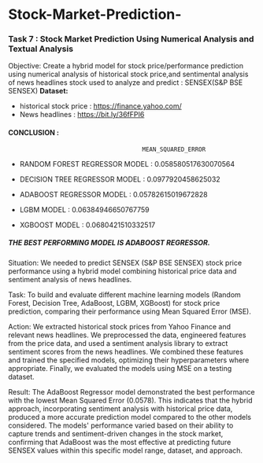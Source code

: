 # Stock-Market-Prediction- 
### Task 7 : Stock Market Prediction Using Numerical Analysis and Textual Analysis
Objective: Create a hybrid model for stock price/performance prediction using numerical analysis of historical stock price,and sentimental analysis of news headlines  stock used to analyze and predict : SENSEX(S&amp;P BSE SENSEX) 
**Dataset:**
* historical stock price : https://finance.yahoo.com/
* News headlines : https://bit.ly/36fFPI6
#### CONCLUSION :
                                          MEAN_SQUARED_ERROR

* RANDOM FOREST REGRESSOR MODEL  : 0.058580517630070564
    
* DECISION TREE REGRESSOR MODEL  : 0.0977920458625032
    
* ADABOOST REGRESSOR  MODEL      : 0.05782615019672828
    
* LGBM MODEL                     : 0.06384946650767759

* XGBOOST MODEL                  : 0.0680421510332517
##### THE BEST PERFORMING MODEL IS ADABOOST REGRESSOR.

Situation: We needed to predict SENSEX (S&P BSE SENSEX) stock price performance using a hybrid model combining historical price data and sentiment analysis of news headlines.

Task: To build and evaluate different machine learning models (Random Forest, Decision Tree, AdaBoost, LGBM, XGBoost) for stock price prediction, comparing their performance using Mean Squared Error (MSE).

Action: We extracted historical stock prices from Yahoo Finance and relevant news headlines. We preprocessed the data, engineered features from the price data, and used a sentiment analysis library to extract sentiment scores from the news headlines. We combined these features and trained the specified models, optimizing their hyperparameters where appropriate. Finally, we evaluated the models using MSE on a testing dataset.

Result: The AdaBoost Regressor model demonstrated the best performance with the lowest Mean Squared Error (0.0578). This indicates that the hybrid approach, incorporating sentiment analysis with historical price data, produced a more accurate prediction model compared to the other models considered. The models' performance varied based on their ability to capture trends and sentiment-driven changes in the stock market, confirming that AdaBoost was the most effective at predicting future SENSEX values within this specific model range, dataset, and approach.
